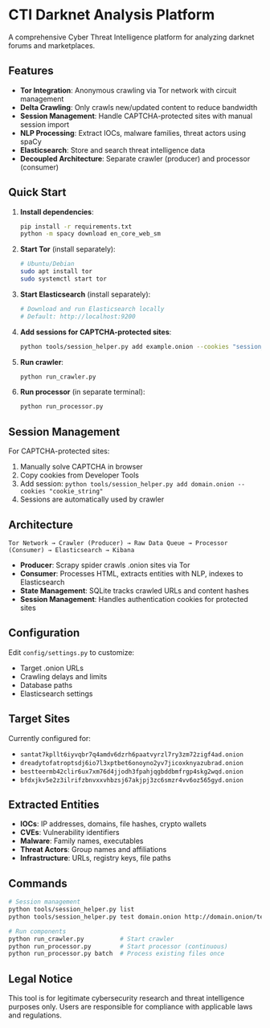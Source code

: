 # CTI Darknet Analysis Platform

A comprehensive Cyber Threat Intelligence platform for analyzing darknet forums and marketplaces.

## Features

- **Tor Integration**: Anonymous crawling via Tor network with circuit management
- **Delta Crawling**: Only crawls new/updated content to reduce bandwidth
- **Session Management**: Handle CAPTCHA-protected sites with manual session import
- **NLP Processing**: Extract IOCs, malware families, threat actors using spaCy
- **Elasticsearch**: Store and search threat intelligence data
- **Decoupled Architecture**: Separate crawler (producer) and processor (consumer)

## Quick Start

1. **Install dependencies**:
   ```bash
   pip install -r requirements.txt
   python -m spacy download en_core_web_sm
   ```

2. **Start Tor** (install separately):
   ```bash
   # Ubuntu/Debian
   sudo apt install tor
   sudo systemctl start tor
   ```

3. **Start Elasticsearch** (install separately):
   ```bash
   # Download and run Elasticsearch locally
   # Default: http://localhost:9200
   ```

4. **Add sessions for CAPTCHA-protected sites**:
   ```bash
   python tools/session_helper.py add example.onion --cookies "session_id=abc123; csrf_token=xyz789"
   ```

5. **Run crawler**:
   ```bash
   python run_crawler.py
   ```

6. **Run processor** (in separate terminal):
   ```bash
   python run_processor.py
   ```

## Session Management

For CAPTCHA-protected sites:

1. Manually solve CAPTCHA in browser
2. Copy cookies from Developer Tools
3. Add session: `python tools/session_helper.py add domain.onion --cookies "cookie_string"`
4. Sessions are automatically used by crawler

## Architecture

```
Tor Network → Crawler (Producer) → Raw Data Queue → Processor (Consumer) → Elasticsearch → Kibana
```

- **Producer**: Scrapy spider crawls .onion sites via Tor
- **Consumer**: Processes HTML, extracts entities with NLP, indexes to Elasticsearch
- **State Management**: SQLite tracks crawled URLs and content hashes
- **Session Management**: Handles authentication cookies for protected sites

## Configuration

Edit `config/settings.py` to customize:
- Target .onion URLs
- Crawling delays and limits  
- Database paths
- Elasticsearch settings

## Target Sites

Currently configured for:
- `santat7kpllt6iyvqbr7q4amdv6dzrh6paatvyrzl7ry3zm72zigf4ad.onion`
- `dreadytofatroptsdj6io7l3xptbet6onoyno2yv7jicoxknyazubrad.onion`
- `bestteermb42clir6ux7xm76d4jjodh3fpahjqgbddbmfrgp4skg2wqd.onion`
- `bfdxjkv5e2z3ilrifzbnvxxvhbzsj67akjpj3zc6smzr4vv6oz565gyd.onion`

## Extracted Entities

- **IOCs**: IP addresses, domains, file hashes, crypto wallets
- **CVEs**: Vulnerability identifiers
- **Malware**: Family names, executables
- **Threat Actors**: Group names and affiliations
- **Infrastructure**: URLs, registry keys, file paths

## Commands

```bash
# Session management
python tools/session_helper.py list
python tools/session_helper.py test domain.onion http://domain.onion/test

# Run components
python run_crawler.py          # Start crawler
python run_processor.py        # Start processor (continuous)
python run_processor.py batch  # Process existing files once
```

## Legal Notice

This tool is for legitimate cybersecurity research and threat intelligence purposes only. Users are responsible for compliance with applicable laws and regulations.

